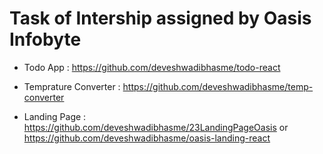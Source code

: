 # Task of Intership assigned by Oasis Infobyte

- Todo App : https://github.com/deveshwadibhasme/todo-react

- Temprature Converter : https://github.com/deveshwadibhasme/temp-converter

- Landing Page : https://github.com/deveshwadibhasme/23LandingPageOasis or https://github.com/deveshwadibhasme/oasis-landing-react
